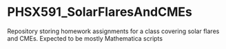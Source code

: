 # PHSX591_SolarFlaresAndCMEs
Repository storing homework assignments for a class covering solar flares and CMEs. Expected to be mostly Mathematica scripts
